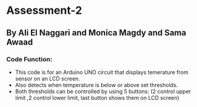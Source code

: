 # Assessment-2
## __By Ali El Naggari and Monica Magdy and Sama Awaad__
### Code Function:
  - This code is for an Arduino UNO circuit that displays temerature from sensor on an LCD screen.
  - Also detects when temperature is below or above set thresholds.
  - Both thresholds can be controlled by using 5 buttons: (2 control upper limit ,2 control lower limit, last button shows them on LCD screen)
